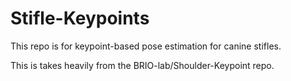 # Stifle-Keypoints
This repo is for keypoint-based pose estimation for canine stifles.

This is takes heavily from the BRIO-lab/Shoulder-Keypoint repo.
